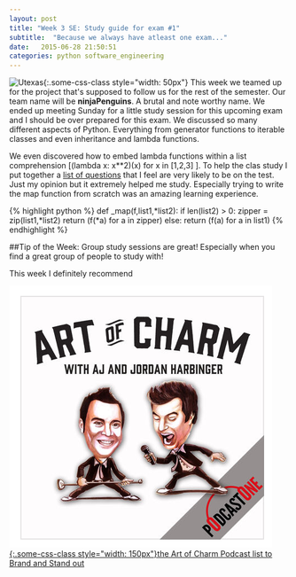 ```yaml
---
layout: post
title: "Week 3 SE: Study guide for exam #1"
subtitle:  "Because we always have atleast one exam..."
date:   2015-06-28 21:50:51
categories: python software_engineering
---
```


 ![Utexas](https://www.utexas.edu/sites/default/files/images/Trademarked_Silhouette2.jpg){:.some-css-class style="width: 50px"} This week we teamed up for the project that's supposed to follow us for the rest of the semester. Our team name will be __ninjaPenguins__. A brutal and note worthy name. We ended up meeting Sunday for a little study session for this upcoming exam and I should be over prepared for this exam. We discussed so many different aspects of Python. Everything from generator functions to iterable classes and even inheritance and lambda functions. 

We even discovered how to embed lambda functions within a list comprehension [(lambda x: x**2)(x) for x in [1,2,3] ].  To help the clas study I put together a [list of questions][list] that I feel are very likely to be on the test. Just my opinion but it extremely helped me study. Especially trying to write the map function from scratch was an amazing learning experience. 


{% highlight python %}
def _map(f,list1,*list2):
    if len(list2) > 0:
        zipper = zip(list1,*list2)
        return (f(*a) for a in zipper)
    else:
        return (f(a) for a in list1)
{% endhighlight %}


##Tip of the Week:
Group study sessions are great! Especially when you find a great group of people to study with! 


This week I definitely recommend  

[![](/static/ArtofCharm.png){:.some-css-class style="width: 150px"}the Art of Charm Podcast list to Brand and Stand out][art]


[sphere]: http://www.spoj.com/problems/PFDEP/
[list]:http://nbviewer.ipython.org/gist/marek5050/deeeb7bd2215a68dc298
[art]:https://itunes.apple.com/us/podcast/419-dorie-clark-brand-stand/id212382281?i=345528538&mt=2